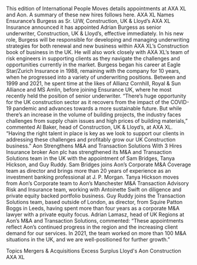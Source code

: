 This edition of International People Moves details appointments at AXA XL and Aon.
A summary of these new hires follows here.
AXA XL Names Ensurance’s Burgess as Sr. U/W, Construction, UK & Lloyd’s
AXA XL Insurance announced it has appointed Adrian Burgess as senior underwriter, Construction, UK & Lloyd’s, effective immediately.
In his new role, Burgess will be responsible for developing and managing underwriting strategies for both renewal and new business within AXA XL’s Construction book of business in the UK. He will also work closely with AXA XL’s team of risk engineers in supporting clients as they navigate the challenges and opportunities currently in the market.
Burgess began his career at Eagle Star/Zurich Insurance in 1988, remaining with the company for 10 years, when he progressed into a variety of underwriting positions. Between and 1999 and 2021, he spent time at the likes of Allianz Cornhill, Royal & Sun Alliance and MS Amlin, before joining Ensurance UK, where he most recently held the position of senior underwriter.
“There’s huge opportunity for the UK construction sector as it recovers from the impact of the COVID-19 pandemic and advances towards a more sustainable future. But while there’s an increase in the volume of building projects, the industry faces challenges from supply chain issues and high prices of building materials,” commented Al Baker, head of Construction, UK & Lloyd’s, at AXA XL.
“Having the right talent in place is key as we look to support our clients in addressing these challenges and profitably grow our UK Construction business.”
Aon Strengthens M&A and Transaction Solutions With 3 Hires
Insurance broker Aon plc has strengthened its M&A and Transaction Solutions team in the UK with the appointment of Sam Bridges, Tanya Hickson, and Guy Ruddy.
Sam Bridges joins Aon’s Corporate M&A Coverage team as director and brings more than 20 years of experience as an investment banking professional at J. P. Morgan.
Tanya Hickson moves from Aon’s Corporate team to Aon’s Manchester M&A Transaction Advisory Risk and Insurance team, working with Antoinette Swift on diligence and private equity backed portfolio business.
Guy Ruddy joins the Transaction Solutions team, based outside of London, as director, from Squire Patton Boggs in Leeds, having spent more than four years as a corporate M&A lawyer with a private equity focus.
Adrian Lamasz, head of UK Regions at Aon’s M&A and Transaction Solutions, commented: “These appointments reflect Aon’s continued progress in the region and the increasing client demand for our services. In 2021, the team worked on more than 100 M&A situations in the UK, and we are well-positioned for further growth.”

Topics
Mergers & Acquisitions
Excess Surplus
Lloyd's
Aon
Construction
AXA XL
